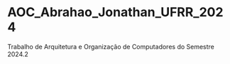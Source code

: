 # AOC_Abrahao_Jonathan_UFRR_2024
Trabalho de Arquitetura e Organização de Computadores do Semestre 2024.2
